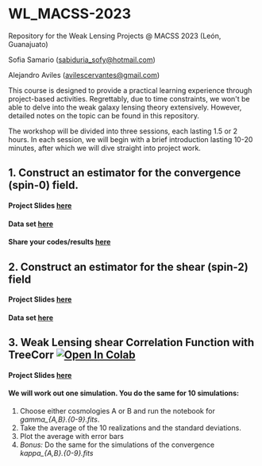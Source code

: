 # WL_MACSS-2023

Repository for the Weak Lensing Projects @ MACSS 2023 (León, Guanajuato)

 Sofia Samario  (sabiduria_sofy@hotmail.com)
 
 Alejandro Aviles (avilescervantes@gmail.com)

This course is designed to provide a practical learning experience through project-based activities. Regrettably, due to time constraints, we won't be able to delve into the weak galaxy lensing theory extensively. However, detailed notes on the topic can be found in this repository.

The workshop will be divided into three sessions, each lasting 1.5 or 2 hours. In each session, we will begin with a brief introduction lasting 10-20 minutes, after which we will dive straight into project work.

## 1. Construct an estimator for the convergence (spin-0) field. 
#### Project Slides [here](https://docs.google.com/presentation/d/1aDPoimBvQIj5iUH8i2KXsXNFTrShpO7tlLCpBsasRMI/edit?usp=sharing)
#### Data set [here](https://drive.google.com/file/d/1RkyBaKdy7IfvTGfy2uoMBWzhooJTTz2V/view?usp=sharing)

#### Share your codes/results [here](https://drive.google.com/drive/folders/1adPKefF4hmh3cs3zbrg3hoSzWLl70xDQ?usp=sharing)

## 2. Construct an estimator for the shear (spin-2) field
#### Project Slides [here](https://docs.google.com/presentation/d/1E_Xh6PaGx8FXcd3u7DGpVtfvjQ0tkpjW81nLqHb-Teg/edit?usp=sharing)
#### Data set [here](https://drive.google.com/file/d/12I1xodqwR3DqXpBWqFMcQw2CmSDgojn8/view?usp=sharing)

## 3. Weak Lensing shear Correlation Function with TreeCorr [![Open In Colab](https://colab.research.google.com/assets/colab-badge.svg)](https://colab.research.google.com/github/alejandroaviles/WL_MACSS-2023/blob/main/Project3_xipm_from_simulations.ipynb) 

#### Project Slides [here](https://docs.google.com/presentation/d/14qvONWvXg-ibdeZG9mUAavlx5CpEWuMco7bbHeKtApE/edit?usp=sharing)

#### We will work out one simulation. You do the same for 10 simulations: 

1. Choose either cosmologies A or B and run the notebook for *gamma_{A,B}.{0-9}.fits*. 
2. Take the average of the 10 realizations and the standard deviations. 
3. Plot the average with error bars
4. *Bonus:* Do the same for the simulations of the convergence *kappa_{A,B}.{0-9}.fits*
  
